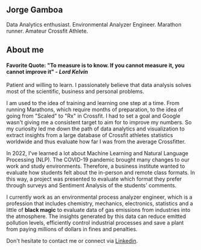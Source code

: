 ## Jorge Gamboa
Data Analytics enthusiast. Environmental Analyzer Engineer. Marathon runner. Amateur Crossfit Athlete.
## About me
#### Favorite Quote: "To measure is to know. If you cannot measure it, you cannot improve it" - <em> Lord Kelvin </em>
Patient and willing to learn. I passionately believe that data analysis solves most of the scientific, business and personal problems.

I am used to the idea of training and learning one step at a time. From running Marathons, which require months of preparation, to the idea of going from "Scaled" to "Rx" in Crossfit.
I had to set a goal and Google wasn't giving me a consistent target to aim for to improve my numbers. So my curiosity led me down the path of data analytics and visualization to extract insights from a 
large database of Crossfit athletes statistics worldwide and thus evaluate how far I was from the average Crossfitter.

In 2022, I've learned a lot about Machine Learning and Natural Language Processing (NLP). The COVID-19 pandemic brought many changes to our work and study environments. Therefore, a business institute wanted 
to evaluate how students felt about the in-person and remote class formats. In this way, a project was presented to evaluate which format they prefer through surveys and Sentiment Analysis of the students' comments.

I currently work as an environmental process analyzer engineer, which is a profession that includes chemistry, mechanics, electronics, statistics and a little of <b>black magic</b> to evaluate data 
of gas emissions from industries into the atmosphere. The insights generated by this data can reduce emitted pollution levels, efficiently control industrial processes and save a plant from paying millions of dollars
in fines and penalties.

Don't hesitate to contact me or connect via <a href="https://www.linkedin.com/in/jorge-gamboa-a9503846/" target="_blank">Linkedin</a>.


<!---
jorgekero/jorgekero is a ✨ special ✨ repository because its `README.md` (this file) appears on your GitHub profile.
You can click the Preview link to take a look at your changes.
--->

